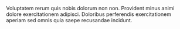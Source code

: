 Voluptatem rerum quis nobis dolorum non non.
Provident minus animi dolore exercitationem adipisci.
Doloribus perferendis exercitationem aperiam sed omnis quia saepe recusandae incidunt.
